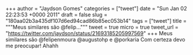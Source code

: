 
+++
author = "Jaydson Gomes"
categories = ["tweet"]
date = "Sun Jan 02 22:23:53 +0000 2011"
draft = false
slug = "180aa02b3a435df107d6ed94cad86b85ec053b14"
tags = ["tweet"]
title = """Meus similares são @felip..."""
tweet = true
micro = true
tweet_url = "https://twitter.com/jaydson/status/21693185205997569"
+++
Meus similares são @felipenmoura @augustohp e @porkaria Com certeza devo me preocupar! Ahahh
